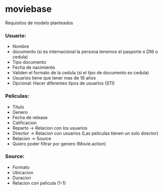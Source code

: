 # moviebase
Requisitos de modelo planteados
### Usuario:
- Nombre
- documento (si es internacional la persona tenemos el pasporte o DNI o cedula)
- Tipo documento
- Fecha de nacimiento
- Validen el formato de la cedula (si el tipo de documento es cedula)
- Usuarios tiene que tener mas de 18 años
- Opcional: Hacer diferentes tipos de usuarios (STI)

### Peliculas:
- Titulo
- Genero
- Fecha de release
- Calificacion
- Reparto -> Relacion con los usuarios
- Director -> Relacion con usuarios (Las peliculas tienen un solo director)
- Relacion -> Source
- Quiero poder filtrar por genero (Movie.action)

### Source:
- Formato
- Ubicacion
- Duracion
- Relacion con pelicula (1-1)

